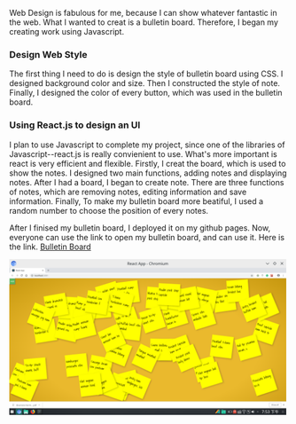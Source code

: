 Web Design is fabulous for me, because I can show whatever fantastic in the web. What I wanted to creat is a bulletin board. Therefore, I began my creating work using Javascript.

### Design Web Style
The first thing I need to do is design the style of bulletin board using CSS. I designed background color and size. Then I constructed the style of note. Finally, I designed the color of every button, which was used in the bulletin board.

### Using React.js to design an UI
I plan to use Javascript to complete my project, since one of the libraries of Javascript--react.js is really convienient to use. What's more important is react is very efficient and flexible. Firstly, I creat the board, which is used to show the notes. I designed two main functions, adding notes and displaying notes. After I had a board, I began to create note. There are three functions of notes, which are removing notes, editing information and save information. Finally, To make my bulletin board more beatiful, I used a random number to choose the position of every notes.

After I finised my bulletin board, I deployed it on my github pages. Now, everyone can use the link to open my bulletin board, and can use it. Here is the link.
<a href = "https://lingmeizhao.github.io/bulletin-board/"> Bulletin Board </a>


<img src = "/figures/bulletinBoard/bulletin_board.png" alt = "Bulletin Board" width = "500">



